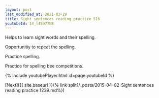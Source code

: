 ```yaml
---
layout: post
last_modified_at: 2021-03-29
title: Sight sentences reading practice 516
youtubeId: 14_l45977N8
---
```

 
 
Helps to learn sight words and their spelling.

Opportunitiy to repeat the spelling. 

Practice spelling. 
 
Practice for spelling bee competitions. 
 
{% include youtubePlayer.html id=page.youtubeId %}
 
 

[Next]({{ site.baseurl }}{% link  split1/_posts/2015-04-02-Sight sentences reading practice 1239.md%})
 
